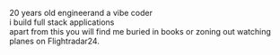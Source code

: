 20 years old engineerand a vibe coder <br/>
i build full stack applications <br/>
apart from this you will find me buried in books or zoning out watching planes on Flightradar24.<br/>
